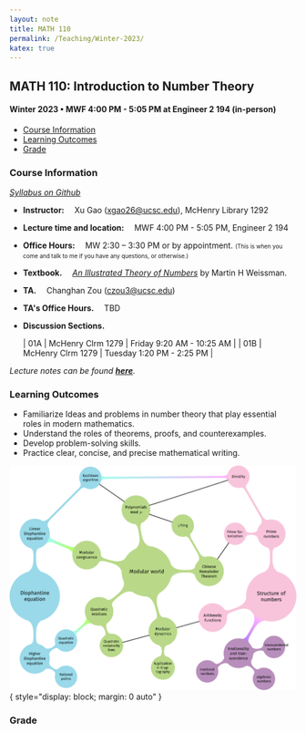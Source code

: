 ```yaml
---
layout: note
title: MATH 110
permalink: /Teaching/Winter-2023/
katex: true
---
```


## MATH 110: Introduction to Number Theory<!-- omit from toc --> 

#### Winter 2023 • MWF 4:00 PM - 5:05 PM at Engineer 2 194 (in-person)<!-- omit from toc --> 

- [Course Information](#course-information)
- [Learning Outcomes](#learning-outcomes)
- [Grade](#grade)



### Course Information
[*Syllabus on Github*](https://github.com/GauSyu/MathTeachingMaterials/raw/main/Winter%202023%20MATH%20110%20UCSC/Syllabus.pdf)

  - **Instructor:**&emsp; Xu Gao (xgao26@ucsc.edu), McHenry Library 1292


  - **Lecture time and location:**&emsp; MWF 4:00 PM - 5:05 PM, Engineer 2 194

  - **Office Hours:**&emsp; MW 2:30 – 3:30 PM or by appointment. <font size="1">(This is when you come and talk to me if you have any questions, or otherwise.)</font> 

  - **Textbook.**&emsp; [*An Illustrated Theory of Numbers*](http://illustratedtheoryofnumbers.com/) by Martin H Weissman.

  - **TA.**&emsp; Changhan Zou (<czou3@ucsc.edu>)

  - **TA's Office Hours.**&emsp; TBD

  - **Discussion Sections.**

    | 01A | McHenry Clrm 1279 | Friday 9:20 AM - 10:25 AM |
    | 01B | McHenry Clrm 1279 | Tuesday 1:20 PM - 2:25 PM |

*Lecture notes can be found [**here**](https://github.com/GauSyu/MathTeachingMaterials/tree/main/Winter%202023%20MATH%20110%20UCSC).*

### Learning Outcomes
  - Familiarize Ideas and problems in number theory that play essential roles in modern mathematics.
  - Understand the roles of theorems, proofs, and counterexamples. 
  - Develop problem-solving skills.
  - Practice clear, concise, and precise mathematical writing.

![Structure of this course](https://github.com/GauSyu/MathTeachingMaterials/blob/main/Winter%202023%20MATH%20110%20UCSC/MIndmap.png){ style="display: block; margin: 0 auto" }


### Grade

